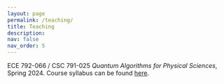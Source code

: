 ```yaml
---
layout: page
permalink: /teaching/
title: Teaching
description: 
nav: false
nav_order: 5
---
```


ECE 792-066 / CSC 791-025 _Quantum Algorithms for Physical Sciences_, Spring 2024. Course syllabus can be found [here](/assets/pdf/ECE_792-066_CSC_791-025_QA4PS.pdf).

